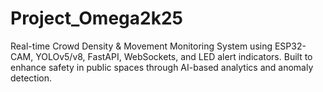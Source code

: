 # Project_Omega2k25
Real-time Crowd Density &amp; Movement Monitoring System using ESP32-CAM, YOLOv5/v8, FastAPI, WebSockets, and LED alert indicators. Built to enhance safety in public spaces through AI-based analytics and anomaly detection.

